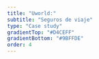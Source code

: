 ```yaml
---
title: "Uworld:"
subtitle: "Seguros de viaje"
type: "Case study"
gradientTop: "#D4CEFF"
gradientBottom: "#9BFFDE"
order: 4
---
```

